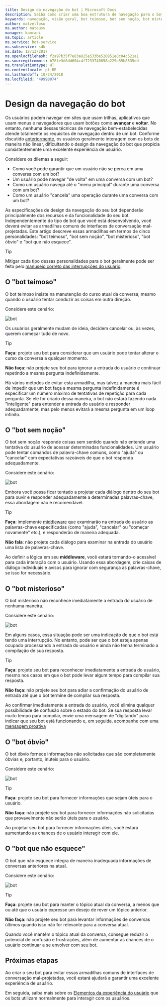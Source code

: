 ```yaml
---
title: Design da navegação do bot | Microsoft Docs
description: Saiba como criar uma boa estrutura de navegação para o bot e como evitar os erros mais comuns de design de navegação.
keywords: navegação, visão geral, bot teimoso, bot sem noção, bot misterioso, bot óbvio, bot que não esquece
author: matvelloso
ms.author: mateusv
manager: kamrani
ms.topic: article
ms.service: bot-service
ms.subservice: sdk
ms.date: 12/13/2017
ms.openlocfilehash: f2a97b35f7e83a825e533be528951e8c04c521a1
ms.sourcegitcommit: b78fe3d8dd604c4f7233740658a229e85b8535dd
ms.translationtype: HT
ms.contentlocale: pt-BR
ms.lasthandoff: 10/24/2018
ms.locfileid: "49998074"
---
```

# <a name="design-bot-navigation"></a>Design da navegação do bot

Os usuários podem navegar em sites que usam trilhas, aplicativos que usam menus e navegadores que usam botões como **avançar** e **voltar**. No entanto, nenhuma dessas técnicas de navegação bem-estabelecidas atende totalmente os requisitos de navegação dentro de um bot. Conforme discutido [anteriormente](~/bot-service-design-conversation-flow.md#handle-interruptions), os usuários geralmente interagem com os bots de maneira não linear, dificultando o design da navegação do bot que propicia consistentemente uma excelente experiência de usuário. 

Considere os dilemas a seguir:

- Como você pode garantir que um usuário não se perca em uma conversa com um bot? 
- Um usuário pode navegar "de volta" em uma conversa com um bot? 
- Como um usuário navega até o "menu principal" durante uma conversa com um bot? 
- Como um usuário "cancela" uma operação durante uma conversa com um bot? 

As especificações de design da navegação do seu bot dependerão principalmente dos recursos e da funcionalidade do seu bot. Independentemente do tipo de bot que você está desenvolvendo, você deverá evitar as armadilhas comuns de interfaces de conversação mal-projetadas. Este artigo descreve essas armadilhas em termos de cinco personalidades: "bot teimoso", "bot sem noção", "bot misterioso", "bot óbvio" e "bot que não esquece". 

> [!TIP]
> Mitigar cada tipo dessas personalidades para o bot geralmente pode ser feito pelo [manuseio correto das interrupções do usuário](v4sdk/bot-builder-howto-handle-user-interrupt.md).

## <a name="the-stubborn-bot"></a>O "bot teimoso"

O bot teimoso insiste na manutenção do curso atual da conversa, mesmo quando o usuário tentar conduzir as coisas em outra direção. 

Considere este cenário: 

![bot](~/media/bot-service-design-navigation/stubborn-bot-new.png)

Os usuários geralmente mudam de ideia, decidem cancelar ou, às vezes, querem começar tudo de novo. 

> [!TIP]
> <b>Faça</b>: projete seu bot para considerar que um usuário pode tentar alterar o curso da conversa a qualquer momento. 
>
> <b>Não faça</b>: não projete seu bot para ignorar a entrada do usuário e continuar repetindo a mesma pergunta indefinidamente. 

Há vários métodos de evitar esta armadilha, mas talvez a maneira mais fácil de impedir que um bot faça a mesma pergunta indefinidamente é especificar um número máximo de tentativas de repetição para cada pergunta. Se ele for criado dessa maneira, o bot não estará fazendo nada "inteligente" para entender a entrada do usuário e responder adequadamente, mas pelo menos evitará a mesma pergunta em um loop infinito. 

## <a name="the-clueless-bot"></a>O "bot sem noção"

O bot sem noção responde coisas sem sentido quando não entende uma tentativa do usuário de acessar determinadas funcionalidades. Um usuário pode tentar comandos de palavra-chave comuns, como "ajuda" ou "cancelar" com expectativas razoáveis de que o bot responda adequadamente.

Considere este cenário: 

![bot](~/media/bot-service-design-navigation/clueless-bot.png)

Embora você possa ficar tentado a projetar cada diálogo dentro do seu bot para ouvir e responder adequadamente a determinadas palavras-chave, essa abordagem não é recomendável. 

> [!TIP]
> <b>Faça</b>: implemente [middleware](v4sdk/bot-builder-create-middleware.md) que examinarão na entrada do usuário as palavras-chave especificadas (como "ajuda", "cancelar" ou "começar novamente" etc.), e responderão de maneira adequada. 
> 
> <b>Não fala</b>: não projete cada diálogo para examinar na entrada do usuário uma lista de palavras-chave. 

Ao definir a lógica em seu **middleware**, você estará tornando-o acessível para cada interação com o usuário. Usando essa abordagem, crie caixas de diálogo individuais e avisos para ignorar com segurança as palavras-chave, se isso for necessário.

## <a name="the-mysterious-bot"></a>O "bot misterioso"

O bot misterioso não reconhece imediatamente a entrada do usuário de nenhuma maneira. 

Considere este cenário: 

![bot](~/media/bot-service-design-navigation/mysterious-bot.png)

Em alguns casos, essa situação pode ser uma indicação de que o bot está tendo uma interrupção. No entanto, pode ser que o bot esteja apenas ocupado processando a entrada do usuário e ainda não tenha terminado a compilação de sua resposta. 

> [!TIP]
> <b>Faça</b>: projete seu bot para reconhecer imediatamente a entrada do usuário, mesmo nos casos em que o bot pode levar algum tempo para compilar sua resposta. 
> 
> <b>Não faça</b>: não projete seu bot para adiar a confirmação do usuário de entrada até que o bot termine de compilar sua resposta.

Ao confirmar imediatamente a entrada do usuário, você elimina qualquer possibilidade de confusão sobre o estado do bot. Se sua resposta levar muito tempo para compilar, envie uma mensagem de "digitando" para indicar que seu bot está funcionando e, em seguida, acompanhe com uma [mensagem proativa](v4sdk/bot-builder-howto-proactive-message.md)

## <a name="the-captain-obvious-bot"></a>O "bot óbvio"

O bot óbvio fornece informações não solicitadas que são completamente óbvias e, portanto, inúteis para o usuário. 

Considere este cenário:

![bot](~/media/bot-service-design-navigation/captainobvious-bot.png)

> [!TIP]
> <b>Faça</b>: projete seu bot para fornecer informações que sejam úteis para o usuário. 
> 
> <b>Não faça</b>: não projete seu bot para fornecer informações não solicitadas que provavelmente não serão úteis para o usuário.

Ao projetar seu bot para fornecer informações úteis, você estará aumentando as chances de o usuário interagir com ele.

## <a name="the-bot-that-cant-forget"></a>O "bot que não esquece"

O bot que não esquece integra de maneira inadequada informações de conversas anteriores na atual. 

Considere este cenário:

![bot](~/media/bot-service-design-navigation/rememberall-bot.png)

> [!TIP]
> <b>Faça</b>: projete seu bot para manter o tópico atual da conversa, a menos que ou até que o usuário expresse um desejo de rever um tópico anterior. 
> 
> <b>Não faça</b>: não projete seu bot para levantar informações de conversas últimos quando isso não for relevante para a conversa atual.

Quando você mantém o tópico atual da conversa, consegue reduzir o potencial de confusão e frustrações, além de aumentar as chances de o usuário continuar a se envolver com seu bot.

## <a name="next-steps"></a>Próximas etapas

Ao criar o seu bot para evitar essas armadilhas comuns de interfaces de conversação mal-projetadas, você estará ajudará a garantir uma excelente experiência de usuário. 

Em seguida, saiba mais sobre os [Elementos da experiência do usuário](~/bot-service-design-user-experience.md) que os bots utilizam normalmente para interagir com os usuários. 
